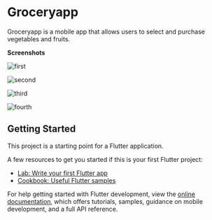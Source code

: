 # Groceryapp

Groceryapp is a mobile app that allows users to select and purchase vegetables and fruits.

**Screenshots**

![first](https://github.com/Ankit-OO7/fluuter_course/assets/135164319/802035b5-1f6f-458b-9a0b-23fa7c35ccf1)

![second](https://github.com/Ankit-OO7/fluuter_course/assets/135164319/ff001620-3e1d-470f-8ab6-2aa165dbbd8a)

![third](https://github.com/Ankit-OO7/fluuter_course/assets/135164319/4a5fada5-f6c5-4a44-93a2-5524bbb7adaf)

![fourth](https://github.com/Ankit-OO7/fluuter_course/assets/135164319/5d2e5461-7ff3-4002-b3c1-f3fdb9ef2077)


## Getting Started

This project is a starting point for a Flutter application.

A few resources to get you started if this is your first Flutter project:

- [Lab: Write your first Flutter app](https://docs.flutter.dev/get-started/codelab)
- [Cookbook: Useful Flutter samples](https://docs.flutter.dev/cookbook)

For help getting started with Flutter development, view the
[online documentation](https://docs.flutter.dev/), which offers tutorials,
samples, guidance on mobile development, and a full API reference.
